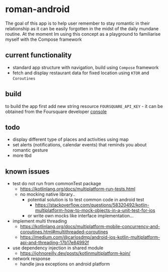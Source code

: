 
# roman-android  
The goal of this app is to help user remember to stay romantic in their relationship as it can be easily forgotten in the midst of the daily mundane routine. At the moment Im using this concept as a playground to familiarise myself with the Compose framework  

## current functionality
- standard app structure with navigation, build using `Compose` framework
- fetch and display restaurant data for fixed location using `KTOR` and `Coroutines`

## build  
to build the app first add new string resource `FOURSQUARE_API_KEY` - it can be obtained from the Foursquare developer [console](https://foursquare.com/developers/)

## todo
- display different type of places and activities using map
- set alerts (notifications, calendar events) that reminds you about romantic gesture  
- more tbd

## known issues
- test do not run from commonTest package
	- https://kotlinlang.org/docs/multiplatform-run-tests.html
	- no mocking native library..
	    - potential solution is to test common code in android test
		    - https://stackoverflow.com/questions/58320492/kotlin-multiplatform-how-to-mock-objects-in-a-unit-test-for-ios
	    - or write own mocks like interface implementation...
- implement multi threading
	- https://kotlinlang.org/docs/multiplatform-mobile-concurrency-and-coroutines.html#multithreaded-coroutines
	- https://medium.com/@carlosdmp/android-ios-kotlin-multiplatform-api-and-threading-17b17e84992f
- use dependency injection in shared module
    - https://johnoreilly.dev/posts/kotlinmultiplatform-koin/
- network response
    - handle java exceptions on android platform
